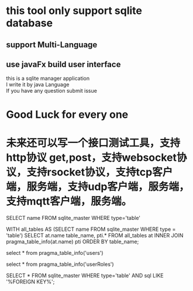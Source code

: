 # this tool only support sqlite database
## support Multi-Language
## use javaFx build user interface

this is a sqlite manager application  
I write it by java Language  
If you have any question submit issue  

# Good Luck for every one

# 未来还可以写一个接口测试工具，支持http协议 get,post，支持websocket协议，支持rsocket协议，支持tcp客户端，服务端，支持udp客户端，服务端，支持mqtt客户端，服务端。



SELECT name FROM sqlite_master WHERE type='table'

WITH all_tables AS (SELECT name FROM sqlite_master WHERE type = 'table')
SELECT at.name table_name, pti.*
FROM all_tables at INNER JOIN pragma_table_info(at.name) pti
ORDER BY table_name;


select * from pragma_table_info('users')

select * from pragma_table_info('userRoles')

SELECT *
FROM sqlite_master
WHERE type='table' AND sql LIKE '%FOREIGN KEY%';